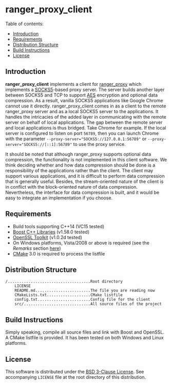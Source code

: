 # ranger_proxy_client

<a name="toc"></a>
Table of contents:

* [Introduction](#intro)
* [Requirements](#require)
* [Distribution Structure](#struct)
* [Build Instructions](#build)
* [License](#license)

<a name="intro"></a>
## Introduction

**ranger_proxy_client** implements a client for [ranger_proxy](https://github.com/ufownl/ranger_proxy) which implements a [SOCKS5](https://www.ietf.org/rfc/rfc1928.txt)-based proxy server. The server builds another layer between SOCKS5 and TCP to support [AES](https://en.wikipedia.org/wiki/Advanced_Encryption_Standard) encryption and optional data compression. As a result, vanilla SOCKS5 applications like Google Chrome cannot use it directly. ranger_proxy_client comes in as a client to the remote ranger_proxy server and as a local SOCKS5 server to the applications. It handles the intricacies of the added layer in communicating with the remote server on behalf of local applications. The gap between the remote server and local applications is thus bridged. Take Chrome for example. If the local server is configured to listen on port `56789`, then you can launch Chrome with the parameter `--proxy-server="SOCKS5://127.0.0.1:56789"` or `--proxy-server="SOCKS5://[::1]:56789"` to use the proxy service.

It should be noted that although ranger_proxy supports optional data compression, the functionality is not implemented in this client software. We think deciding whether and how data compression should be done is a responsibility of the applications rather than the client. The client may support various applications, and it is difficult to perform data compression that is generally useful. Besides, the stream-oriented nature of the client is in conflict with the block-oriented nature of data compression. Nevertheless, the interface for data compression is built, and it would be easy to integrate an implementation if you choose.

<a name="require"></a>
## Requirements

* Build tools supporting C++14 (VC15 tested)
* [Boost C++ Libraries](http://www.boost.org) (v1.58.0 tested)
* [OpenSSL Toolkit](https://www.openssl.org) (v1.0.2d tested)
* On Windows platforms, Vista/2008 or above is required (see the *Remarks* section [here](http://www.boost.org/doc/libs/1_59_0/doc/html/boost_asio/reference/basic_stream_socket/cancel/overload1.html))
* [CMake](https://cmake.org) 3.0 is required to process the listfile

<a name="struct"></a>
## Distribution Structure

	/....................................Root directory
	    LICENSE
	    README.md........................The file you are reading now
	    CMakeLists.txt...................CMake listfile
	    config.txt.......................Config file for the client 
	    src/.............................All source files of the project

<a name="build"></a>
## Build Instructions

Simply speaking, compile all source files and link with Boost and OpenSSL. A CMake listfile is provided. It has been tested on both Windows and Linux platforms.


<a name="license"></a>
## License

This software is distributed under the [BSD 3-Clause License](http://opensource.org/licenses/BSD-3-Clause). See accompanying `LICENSE` file at the root directory of this distribution.
